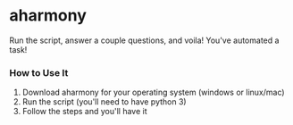 # aharmony
Run the script, answer a couple questions, and voila! You've automated a task!

### How to Use It
1. Download aharmony for your operating system (windows or linux/mac)
2. Run the script (you'll need to have python 3)
3. Follow the steps and you'll have it
